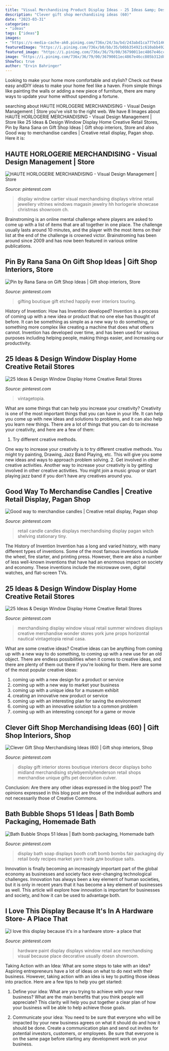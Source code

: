 ```yaml
---
title: "Visual Merchandising Product Display Ideas - 25 Ideas &amp; Design Window Display Home Creative Retail Stores"
description: "Clever gift shop merchandising ideas (60)"
date: "2023-03-31"
categories:
- "ideas"
tags: ["ideas"]
images:
- "https://s-media-cache-ak0.pinimg.com/736x/24/3a/bd/243abd1ca777e5146fc7154f6f2736ac--hardware-store-display-paint-store.jpg"
featuredImage: "https://i.pinimg.com/736x/b0/bb/35/b0bb354921c610abb4926bdacf99f7b7--watch-display-display-window.jpg"
featured_image: "https://i.pinimg.com/736x/36/79/00/36790011ec4867e46cc805b312d880cb--retail-displays-visual-merchandising.jpg"
image: "https://i.pinimg.com/736x/36/79/00/36790011ec4867e46cc805b312d880cb--retail-displays-visual-merchandising.jpg"
ShowToc: true
author: "Ervin Bahringer"
---
```



Looking to make your home more comfortable and stylish? Check out these easy andDIY ideas to make your home feel like a haven. From simple things like painting the walls or adding a new piece of furniture, there are many ways to update your home without spending a fortune.

	

		
searching about HAUTE HORLOGERIE MERCHANDISING - Visual Design Management | Store you've visit to the right web. We have 8 Images about HAUTE HORLOGERIE MERCHANDISING - Visual Design Management | Store like 25 Ideas &amp; Design Window Display Home Creative Retail Stores, Pin by Rana Sana on Gift Shop Ideas | Gift shop interiors, Store and also Good way to merchandise candles | Creative retail display, Pagan shop. Here it is:
		
    
## HAUTE HORLOGERIE MERCHANDISING - Visual Design Management | Store

<img loading=lazy src="https://i.pinimg.com/736x/b0/bb/35/b0bb354921c610abb4926bdacf99f7b7--watch-display-display-window.jpg" onerror="this.onerror=null;this.src='https://tse4.mm.bing.net/th?id=OIP.GB8sc0JDck18bANCDV1DxgHaJj&amp;pid=15.1';" alt="HAUTE HORLOGERIE MERCHANDISING - Visual Design Management | Store">

_Source: pinterest.com_

>display window cartier visual merchandising displays vitrine retail jewellery vitrines windows magasin jewelry hh horlogerie showcase christmas showroom ch. 

	

Brainstroming is an online mental challenge where players are asked to come up with a list of items that are all together in one place. The challenge usually lasts around 10 minutes, and the player with the most items on their list at the end of the challenge is crowned victor. Brainstroming has been around since 2009 and has now been featured in various online publications.

    
## Pin By Rana Sana On Gift Shop Ideas | Gift Shop Interiors, Store

<img loading=lazy src="https://i.pinimg.com/originals/bf/a1/19/bfa119364cf929b4ce206cf4e23f1071.jpg" onerror="this.onerror=null;this.src='https://tse2.mm.bing.net/th?id=OIP.p0GYaQ3nR8gadgMuiZ1WrQHaKJ&amp;pid=15.1';" alt="Pin by Rana Sana on Gift Shop Ideas | Gift shop interiors, Store">

_Source: pinterest.com_

>gifting boutique gift etched happily ever interiors touring. 

	

History of Invention: How has Invention developed?
Invention is a process of coming up with a new idea or product that no one else has thought of before. It can be something as simple as a new way to do something, or something more complex like creating a machine that does what others cannot. Invention has developed over time, and has been used for various purposes including helping people, making things easier, and increasing our productivity.

    
## 25 Ideas &amp; Design Window Display Home Creative Retail Stores

<img loading=lazy src="https://i.pinimg.com/736x/6e/4c/14/6e4c148724d5fb339c3f652d6f97b4e0.jpg" onerror="this.onerror=null;this.src='https://tse3.mm.bing.net/th?id=OIP.z0atWeyI-rA-HYP64XffzgHaMX&amp;pid=15.1';" alt="25 Ideas &amp; Design Window Display Home Creative Retail Stores">

_Source: pinterest.com_

>vintagetopia. 

	

What are some things that can help you increase your creativity?
Creativity is one of the most important things that you can have in your life. It can help you come up with new ideas and solutions to problems, and it can also help you learn new things. There are a lot of things that you can do to increase your creativity, and here are a few of them: 
1. Try different creative methods.

One way to increase your creativity is to try different creative methods. You might try painting, Drawing, Jazz Band Playing, etc. This will give you some new ideas and ways to approach problem solving. 
2. Get involved in other creative activities.
Another way to increase your creativity is by getting involved in other creative activities. You might join a music group or start playing jazz band if you don’t have any creatives around you.

    
## Good Way To Merchandise Candles | Creative Retail Display, Pagan Shop

<img loading=lazy src="https://i.pinimg.com/736x/36/79/00/36790011ec4867e46cc805b312d880cb--retail-displays-visual-merchandising.jpg" onerror="this.onerror=null;this.src='https://tse4.mm.bing.net/th?id=OIP.jJig4XJolwH1BiVGQWj6MAHaJ3&amp;pid=15.1';" alt="Good way to merchandise candles | Creative retail display, Pagan shop">

_Source: pinterest.com_

>retail candle candles displays merchandising display pagan witch shelving stationary tiny. 

	

The History of Invention
Invention has a long and varied history, with many different types of inventions. Some of the most famous inventions include the wheel, fire starter, and printing press. However, there are also a number of less well-known inventions that have had an enormous impact on society and economy. These inventions include the microwave oven, digital watches, and flat-screen TVs.

    
## 25 Ideas &amp; Design Window Display Home Creative Retail Stores

<img loading=lazy src="https://i.pinimg.com/736x/e8/9f/5b/e89f5bb8bebce44c88e30b9de5d62bd3.jpg" onerror="this.onerror=null;this.src='https://tse1.mm.bing.net/th?id=OIP.2fDxdWJM669t99J4DKYLGwHaLH&amp;pid=15.1';" alt="25 Ideas &amp; Design Window Display Home Creative Retail Stores">

_Source: pinterest.com_

>merchandising display window visual retail summer windows displays creative merchandise wonder stores york june props horizontal nautical vintagetopia reinal casa. 

	

What are some creative ideas?
Creative ideas can be anything from coming up with a new way to do something, to coming up with a new use for an old object. There are endless possibilities when it comes to creative ideas, and there are plenty of them out there if you're looking for them. Here are some of the most popular creative ideas: 
1. coming up with a new design for a product or service 
2. coming up with a new way to market your business 
3. coming up with a unique idea for a museum exhibit 
4. creating an innovative new product or service 
5. coming up with an interesting plan for saving the environment 
6. coming up with an innovative solution to a common problem 
7. coming up with an interesting concept for a game or movie 

    
## Clever Gift Shop Merchandising Ideas (60) | Gift Shop Interiors, Shop

<img loading=lazy src="https://i.pinimg.com/736x/37/2a/2b/372a2b3c3f01cba6ed0a6e8815c5af11.jpg" onerror="this.onerror=null;this.src='https://tse3.mm.bing.net/th?id=OIP.Yh5GjVkyYCIgmseJX7rAGQHaLH&amp;pid=15.1';" alt="Clever Gift Shop Merchandising Ideas (60) | Gift shop interiors, Shop">

_Source: pinterest.com_

>display gift interior stores boutique interiors decor displays boho midland merchandising stylebyemilyhenderson retail shops merchandise unique gifts pet decoration culver. 

	

Conclusion: Are there any other ideas expressed in the blog post?
The opinions expressed in this blog post are those of the individual authors and not necessarily those of Creative Commons.

    
## Bath Bubble Shops 51 Ideas | Bath Bomb Packaging, Homemade Bath

<img loading=lazy src="https://i.pinimg.com/originals/29/ca/a0/29caa0496ed1fbfe52b41c9d575f9476.jpg" onerror="this.onerror=null;this.src='https://tse2.mm.bing.net/th?id=OIP.puiCNaSPRHkZ9LTXwTj3cgAAAA&amp;pid=15.1';" alt="Bath Bubble Shops 51 Ideas | Bath bomb packaging, Homemade bath">

_Source: pinterest.com_

>display bath soap displays booth craft bomb bombs fair packaging diy retail body recipes market yarn trade для boutique salts. 

	

Innovation is finally becoming an increasingly important part of the global economy as businesses and society face ever-changing technological challenges. Innovation has always been a key element of human societies, but it is only in recent years that it has become a key element of businesses as well. This article will explore how innovation is important for businesses and society, and how it can be used to advantage both.

    
## I Love This Display Because It&#039;s In A Hardware Store- A Place That

<img loading=lazy src="https://s-media-cache-ak0.pinimg.com/736x/24/3a/bd/243abd1ca777e5146fc7154f6f2736ac--hardware-store-display-paint-store.jpg" onerror="this.onerror=null;this.src='https://tse4.mm.bing.net/th?id=OIP.9IltIX1NkP7zObAfE4cSpgHaMY&amp;pid=15.1';" alt="I love this display because it&#039;s in a hardware store- a place that">

_Source: pinterest.com_

>hardware paint display displays window retail ace merchandising visual because place decorative usually doesn showroom. 

	

Taking Action with an Idea: What are some steps to take with an idea?
Aspiring entrepreneurs have a lot of ideas on what to do next with their business. However, taking action with an idea is key to putting those ideas into practice. Here are a few tips to help you get started:
1. Define your idea: What are you trying to achieve with your new business? What are the main benefits that you think people will appreciate? This clarity will help you put together a clear plan of how your business will be able to help achieve those goals.

2. Communicate your idea: You need to be sure that everyone who will be impacted by your new business agrees on what it should do and how it should be done. Create a communication plan and send out invites for potential investors, customers, or employees. Be sure that everyone is on the same page before starting any development work on your business.


